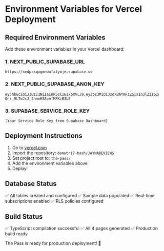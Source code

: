 # Environment Variables for Vercel Deployment

## Required Environment Variables

Add these environment variables in your Vercel dashboard:

### 1. NEXT_PUBLIC_SUPABASE_URL
```
https://xedpssqxgmnwufatyoje.supabase.co
```

### 2. NEXT_PUBLIC_SUPABASE_ANON_KEY  
```
eyJhbGciOiJIUzI1NiIsInR5cCI6IkpXVCJ9.eyJpc3MiOiJzdXBhYmFzZSIsInJlZiI6InhlZHBzc3F4Z21ud3VmYXR5b2plIiwicm9sZSI6ImFub24iLCJpYXQiOjE3NTcyODI4OTYsImV4cCI6MjA3Mjg1ODg5Nn0.8Itnr8BcsBkD-Gnr_9LTwJcJ_3nnoHZAonfMFKcB3LE
```

### 3. SUPABASE_SERVICE_ROLE_KEY
```
[Your Service Role Key from Supabase Dashboard]
```

## Deployment Instructions

1. Go to [vercel.com](https://vercel.com)
2. Import the repository: `demetri7-hash/JAYNAREVIEWS`
3. Set project root to: `the-pass/`
4. Add the environment variables above
5. Deploy!

## Database Status
✅ All tables created and configured
✅ Sample data populated
✅ Real-time subscriptions enabled
✅ RLS policies configured

## Build Status  
✅ TypeScript compilation successful
✅ All 4 pages generated
✅ Production build ready

The Pass is ready for production deployment! 🚀
